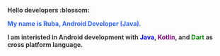 <p><span style="color: #333333;"><strong>Hello developers :blossom:<br /></strong></span></p>
<p><span style="color: #3366ff;"><strong>My name is Ruba, Android Developer (Java).</strong></span></p>
<p><span style="color: #333333;"><strong>I am interisted in Android development with <span style="color: #0000ff;">Java</span>, <span style="color: #800080;">Kotlin</span>, and <span style="color: #008000;">Dart </span>as cross platform language.</strong></span></p>
